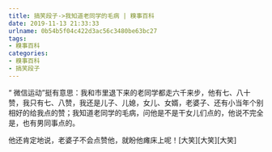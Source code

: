 ```yaml
---
title: 搞笑段子->我知道老同学的毛病 | 糗事百科
date: 2019-11-13 21:33:33
urlname: 0b54b5f04c422d3ac56c3480be63bc27
tags: 
- 糗事百科
categories:
- 糗事百科
- 搞笑段子
---
```

“ 微信运动”挺有意思：我和市里退下来的老同学都走六千来步，他有七、八十赞，我只有七、八赞，我还是儿子、儿媳，女儿、女婿，老婆子、还有小当年个别相好的给我点的赞；我知道老同学的毛病，问他是不是干女儿们点的，他说不完全是，也有男同事点的。

他还肯定地说，老婆子不会点赞他，就盼他瘫床上呢！[大笑][大笑][大笑]


